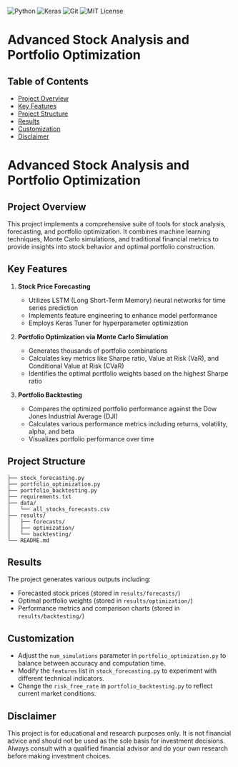 ![Python](https://img.shields.io/badge/Python-3.8%2B-blue) ![Keras](https://img.shields.io/badge/Keras-Deep%20Learning-red) ![Git](https://img.shields.io/badge/Git-Version%20Control-orange) ![MIT License](https://img.shields.io/badge/License-MIT-green)

# Advanced Stock Analysis and Portfolio Optimization

## Table of Contents
- [Project Overview](#project-overview)
- [Key Features](#key-features)
- [Project Structure](#project-structure)
- [Results](#results)
- [Customization](#customization)
- [Disclaimer](#disclaimer)



# Advanced Stock Analysis and Portfolio Optimization

## Project Overview

This project implements a comprehensive suite of tools for stock analysis, forecasting, and portfolio optimization. It combines machine learning techniques, Monte Carlo simulations, and traditional financial metrics to provide insights into stock behavior and optimal portfolio construction.

## Key Features

1. **Stock Price Forecasting**
   - Utilizes LSTM (Long Short-Term Memory) neural networks for time series prediction
   - Implements feature engineering to enhance model performance
   - Employs Keras Tuner for hyperparameter optimization

2. **Portfolio Optimization via Monte Carlo Simulation**
   - Generates thousands of portfolio combinations
   - Calculates key metrics like Sharpe ratio, Value at Risk (VaR), and Conditional Value at Risk (CVaR)
   - Identifies the optimal portfolio weights based on the highest Sharpe ratio

3. **Portfolio Backtesting**
   - Compares the optimized portfolio performance against the Dow Jones Industrial Average (DJI)
   - Calculates various performance metrics including returns, volatility, alpha, and beta
   - Visualizes portfolio performance over time

## Project Structure

```
├── stock_forecasting.py
├── portfolio_optimization.py
├── portfolio_backtesting.py
├── requirements.txt
├── data/
│   └── all_stocks_forecasts.csv
├── results/
│   ├── forecasts/
│   ├── optimization/
│   └── backtesting/
└── README.md
```

   

## Results

The project generates various outputs including:
- Forecasted stock prices (stored in `results/forecasts/`)
- Optimal portfolio weights (stored in `results/optimization/`)
- Performance metrics and comparison charts (stored in `results/backtesting/`)

## Customization

- Adjust the `num_simulations` parameter in `portfolio_optimization.py` to balance between accuracy and computation time.
- Modify the `features` list in `stock_forecasting.py` to experiment with different technical indicators.
- Change the `risk_free_rate` in `portfolio_backtesting.py` to reflect current market conditions.

## Disclaimer

This project is for educational and research purposes only. It is not financial advice and should not be used as the sole basis for investment decisions. Always consult with a qualified financial advisor and do your own research before making investment choices.
